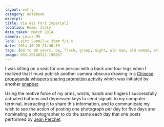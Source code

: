 ```yaml
--- 
layout: entry
category: notebook
excerpt:
title: Via dei Fori Imperiali
location: Rome, Italy
date_taken: March 2014
camera: Leica M9
lens: Leitz Summilux 35mm f/1.4
date: 2014-10-28 21:36:19
tags: [60 to 80 years, bw, flash, group, night, old man, old woman, street, surprise, tracksuit]
image: GRS-20140322-190057
---
```

I was sitting on a seat for one person with a back and four legs when I realized that I must publish another camera obscura drawing in a [Chinese propaganda whispers sharing promotion activity](/notebook/GRS-20140116-195618) which was initiated by another [snapper](http://jrbrubaker.com/). 

Using the motive force of my arms, wrists, hands and fingers I successfully actuated buttons and depressed keys to send signals to my computer terminal, instructing it to share this information, and to communicate my wish to see the action of posting one photograph per day for five days and nominating a photographer to do the same each day that one posts performed by [Jean Perchet](https://www.facebook.com/jean.perchet).